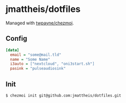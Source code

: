 # jmattheis/dotfiles

Managed with [twpayne/chezmoi](https://github.com/twpayne/chezmoi).

## Config

```ini
[data]
  email = "some@mail.tld"
  name = "Some Name"
  i3auto = ["nextcloud", "oni3start.sh"]
  pasink = "pulseaudiosink"
```

## Init

```bash
$ chezmoi init git@github.com:jmattheis/dotfiles.git
```
